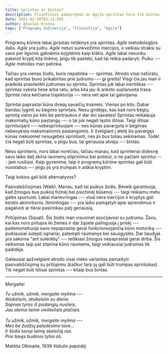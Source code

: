 ```yaml
---
title: Sprintas ar bintas?
description: Flisofiniai pamąstymai ar Agile sprintas tėra tik bintas
date: 2021-02-20T02:13:50Z
author: Ąžuolas Krušna
tags: ["Programų inžinerija", "Filosofija", "Agile"]
---
```


Programų kūrime labai įprastas reiškinys yra sprintas. *Agile* metodologijos dalis. *Agile* yra judru. *Agile* neturi sunkvežimio inercijos, o veikiau straksi su savo per ilgomis galinėmis kojytėmis kaip kiškis. *Agile* labai nesunku pakeisti kryptį kita linkme, jeigu tik pastebi, kad tai reikia padaryti. Puiku --- *Agile* metodas man patinka.

Tačiau yra vienas žodis, kuris nepatinka --- sprintas. Atrodo visai natūralu, kad sprintas buvo prikabintas prie judrumo --- gi greitis! Visgi čia jau man ir pradeda prasilenkti judrumas su sprintu. Sprintas juk labai inertiškas --- sprintas vyksta tiese arba ratu, arba kita jau iš anksto suplanuota trasa. Sprinte nėra keičiama trajektorija --- nėra net apie tai galvojama.

Sprintai paprastai būna dviejų savaičių trukmės. Vienas po kito. Dabar bandau lyginti su bėgimo sprintais. Nesu girdėjęs, kas kad nors bėgtų sprintą vieno po kito be pertraukos ir dar dvi savaites! Sprintas reikalauja maksimalių kūno pastangų --- o tai juk negali tęstis ištisai. Taigi ištisai sprintuojant --- nebesprintuojam --- nes kūnas pavargsta ir bėgimas nebevyksta maksimaliomis pastangomis. Ir žvelgiant į ateitį šis pavargęs kūnas niekuomet nesugebės sprintuoti, nes jis bus toliau sekinamas. Todėl čia negali būti sprintas, o jeigu bus, tai geriausia atveju --- bintas.

Nesu sprinteris, nors labai norėčiau, tačiau manau, kad sprinteriai didesnę savo laiko dalį skiria raumenų stiprinimui bei poilsiui, o ne pačiam sprintui --- jam ruošiasi. Kaip gyvenime, taip ir programų kūrime sprintas gali būti nuostabus --- jeigu jis yra trumpas ir aiškia kryptim.

Taigi kokios gali būti alternatyvos?

Pasivaikščiojimas (Walk). Manau, kad tai puikus žodis. Beveik garantuoja, kad žmogus bus puikioj fizinėj bei psichinėj būsenoj --- taigi reikiamu metu galės spurtuoti. Labai manevringas --- visai nėra inercijos ir kryptys gali keistis akimirksniu. Išmintingas --- yra laiko pamąstyti apie sprendimus ir pagalvoti ar tikrai pasirinkau patį geriausią.

Pritūpimas (Squat). Šis žodis man visuomet asocijavosi su judrumu. Žavu, kai kas nors pritupia iki žemės ir dar žąsele palinguoja į priekį --- pademonstruoja savo nepaprastai gerai funkcionuojančią kūno motoriką --- puikiausiai sutepti sąnariai, patempti raumenys bei sausgyslės. Dar liaudyje yra sakoma "ant sulenktų" --- reiškiasi žmogus nepaprastai gerai dirba. Šis veiksmas taip pat stiprina kūno raumenis, taigi veikiausiai judrumas tik padidėja.

Galiausiai apžvelgiant atrodo visai nieko variantas pamaišyti pasivaikščiojimą su pritūpimu (kažkur tarp jų gali būti trumpas sprintukas). Tik negali būti ištisai sprintas --- kitaip bus bintas.

---

Mergaitei

*Tu užmik, užmik, mergaite mylima ---\
Atsikelsim, atsikelsim su diena.\
Sapnas tyras iš padangių nusileis,\
Jau ateina laimė vieškeliais plačiais.
\
\
Tu užmik, užmik, mergaite mylima ---\
Mes be žodžių palydėsime tave...\
Ir širdis tavoji laimę skaisčią ras.\
Prie tavęs budėsiu tyliai aš.*

Matilda Olkinaitė, 1939 *Valiulio papėdėj*

